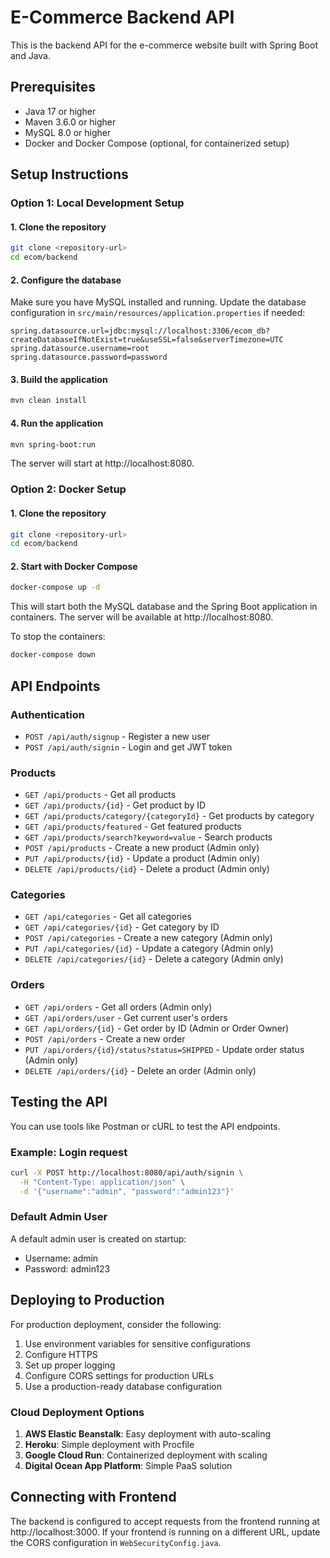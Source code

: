 # E-Commerce Backend API

This is the backend API for the e-commerce website built with Spring Boot and Java.

## Prerequisites

- Java 17 or higher
- Maven 3.6.0 or higher
- MySQL 8.0 or higher
- Docker and Docker Compose (optional, for containerized setup)

## Setup Instructions

### Option 1: Local Development Setup

#### 1. Clone the repository

```bash
git clone <repository-url>
cd ecom/backend
```

#### 2. Configure the database

Make sure you have MySQL installed and running. Update the database configuration in `src/main/resources/application.properties` if needed:

```properties
spring.datasource.url=jdbc:mysql://localhost:3306/ecom_db?createDatabaseIfNotExist=true&useSSL=false&serverTimezone=UTC
spring.datasource.username=root
spring.datasource.password=password
```

#### 3. Build the application

```bash
mvn clean install
```

#### 4. Run the application

```bash
mvn spring-boot:run
```

The server will start at http://localhost:8080.

### Option 2: Docker Setup

#### 1. Clone the repository

```bash
git clone <repository-url>
cd ecom/backend
```

#### 2. Start with Docker Compose

```bash
docker-compose up -d
```

This will start both the MySQL database and the Spring Boot application in containers.
The server will be available at http://localhost:8080.

To stop the containers:

```bash
docker-compose down
```

## API Endpoints

### Authentication

- `POST /api/auth/signup` - Register a new user
- `POST /api/auth/signin` - Login and get JWT token

### Products

- `GET /api/products` - Get all products
- `GET /api/products/{id}` - Get product by ID
- `GET /api/products/category/{categoryId}` - Get products by category
- `GET /api/products/featured` - Get featured products
- `GET /api/products/search?keyword=value` - Search products
- `POST /api/products` - Create a new product (Admin only)
- `PUT /api/products/{id}` - Update a product (Admin only)
- `DELETE /api/products/{id}` - Delete a product (Admin only)

### Categories

- `GET /api/categories` - Get all categories
- `GET /api/categories/{id}` - Get category by ID
- `POST /api/categories` - Create a new category (Admin only)
- `PUT /api/categories/{id}` - Update a category (Admin only)
- `DELETE /api/categories/{id}` - Delete a category (Admin only)

### Orders

- `GET /api/orders` - Get all orders (Admin only)
- `GET /api/orders/user` - Get current user's orders
- `GET /api/orders/{id}` - Get order by ID (Admin or Order Owner)
- `POST /api/orders` - Create a new order
- `PUT /api/orders/{id}/status?status=SHIPPED` - Update order status (Admin only)
- `DELETE /api/orders/{id}` - Delete an order (Admin only)

## Testing the API

You can use tools like Postman or cURL to test the API endpoints.

### Example: Login request

```bash
curl -X POST http://localhost:8080/api/auth/signin \
  -H "Content-Type: application/json" \
  -d '{"username":"admin", "password":"admin123"}'
```

### Default Admin User

A default admin user is created on startup:
- Username: admin
- Password: admin123

## Deploying to Production

For production deployment, consider the following:

1. Use environment variables for sensitive configurations
2. Configure HTTPS
3. Set up proper logging
4. Configure CORS settings for production URLs
5. Use a production-ready database configuration

### Cloud Deployment Options

1. **AWS Elastic Beanstalk**: Easy deployment with auto-scaling
2. **Heroku**: Simple deployment with Procfile
3. **Google Cloud Run**: Containerized deployment with scaling
4. **Digital Ocean App Platform**: Simple PaaS solution

## Connecting with Frontend

The backend is configured to accept requests from the frontend running at http://localhost:3000. 
If your frontend is running on a different URL, update the CORS configuration in `WebSecurityConfig.java`. 
